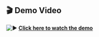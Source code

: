 ## 🎬 Demo Video

![▶️](https://img.icons8.com/ios-filled/20/000000/play-button-circled--v1.png) **[Click here to watch the demo](https://drive.google.com/file/d/1rPdGxSzHGDiwP5--G95Y8bvjBeUiO2wX/view?usp=drive_link)**
